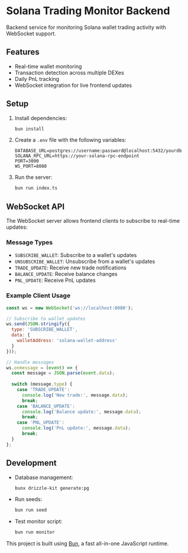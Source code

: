 # Solana Trading Monitor Backend

Backend service for monitoring Solana wallet trading activity with WebSocket support.

## Features

- Real-time wallet monitoring
- Transaction detection across multiple DEXes
- Daily PnL tracking
- WebSocket integration for live frontend updates

## Setup

1. Install dependencies:
   ```bash
   bun install
   ```

2. Create a `.env` file with the following variables:
   ```
   DATABASE_URL=postgres://username:password@localhost:5432/yourdb
   SOLANA_RPC_URL=https://your-solana-rpc-endpoint
   PORT=3000
   WS_PORT=8080
   ```

3. Run the server:
   ```bash
   bun run index.ts
   ```

## WebSocket API

The WebSocket server allows frontend clients to subscribe to real-time updates:

### Message Types

- `SUBSCRIBE_WALLET`: Subscribe to a wallet's updates
- `UNSUBSCRIBE_WALLET`: Unsubscribe from a wallet's updates
- `TRADE_UPDATE`: Receive new trade notifications
- `BALANCE_UPDATE`: Receive balance changes
- `PNL_UPDATE`: Receive PnL updates

### Example Client Usage

```javascript
const ws = new WebSocket('ws://localhost:8080');

// Subscribe to wallet updates
ws.send(JSON.stringify({
  type: 'SUBSCRIBE_WALLET',
  data: {
    walletAddress: 'solana-wallet-address'
  }
}));

// Handle messages
ws.onmessage = (event) => {
  const message = JSON.parse(event.data);
  
  switch (message.type) {
    case 'TRADE_UPDATE':
      console.log('New trade:', message.data);
      break;
    case 'BALANCE_UPDATE':
      console.log('Balance update:', message.data);
      break;
    case 'PNL_UPDATE':
      console.log('PnL update:', message.data);
      break;
  }
};
```

## Development

- Database management:
  ```bash
  bunx drizzle-kit generate:pg
  ```
  
- Run seeds:
  ```bash
  bun run seed
  ```

- Test monitor script:
  ```bash
  bun run monitor
  ```

This project is built using [Bun](https://bun.sh), a fast all-in-one JavaScript runtime.
